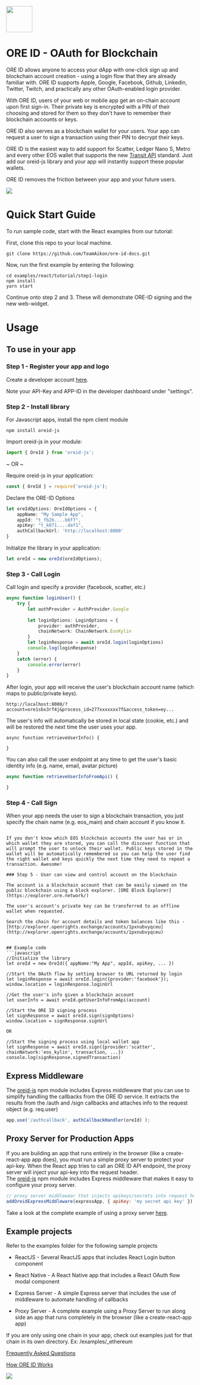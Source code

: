 <img src="https://en.gravatar.com/userimage/137186280/281fbdfb8df941e941b3ad68c925c3c7.png" width="70" height="70">

# ORE ID - OAuth for Blockchain



ORE ID allows anyone to access your dApp with one-click sign up and blockchain account creation - using a login flow that they are already familiar with. ORE ID supports Apple, Google, Facebook, Github, Linkedin, Twitter, Twitch, and practically any other OAuth-enabled login provider.

With ORE ID, users of your web or mobile app get an on-chain account upon first sign-in. Their private key is encrypted with a PIN of their choosing and stored for them so they don't have to remember their blockchain accounts or keys.

ORE ID also serves as a blockchain wallet for your users. Your app can request a user to sign a transaction using their PIN to decrypt their keys.

ORE ID is the easiest way to add support for Scatter, Ledger Nano S, Metro and every other EOS wallet that supports the new [Transit API](https://github.com/eosnewyork/eos-transit) standard. Just add our oreid-js library and your app will instantly support these popular wallets.

ORE ID removes the friction between your app and your future users. 

<img src="./docs/images/OREID-GitHub-diagram-01.png">

# Quick Start Guide

To run sample code, start with the React examples from our tutorial:

First, clone this repo to your local machine.
```shell
git clone https://github.com/TeamAikon/ore-id-docs.git
```

Now, run the first example by entering the following:
```shell
cd examples/react/tutorial/step1-login
npm install
yarn start
```
    
Continue onto step 2 and 3.  These will demonstrate ORE-ID signing and the new web-widget.

# Usage


## To use in your app

### Step 1 - Register your app and logo

Create a developer account [here](https://oreid.io/developer/new-app).

Note your API-Key and APP-ID in the developer dashboard under "settings".

### Step 2 - Install library

For Javascript apps, install the npm client module
```shell
npm install oreid-js
```

Import oreid-js in your module:
```typescript
import { OreId } from 'oreid-js';
```

~ OR ~

Require oreid-js in your application:
```javascript
const { OreId } = require('oreid-js');
```

Declare the ORE-ID Options
```typescript
let oreIdOptions: OreIdOptions = {
    appName: "My Sample App",
    appId: "t_fb2b....b6f7",
    apiKey: "t_k071....daf1",
    authCallbackUrl: 'http://localhost:8000'
}
```

Initialize the library in your application:
```typescript
let oreId = new oreId(oreIdOptions);
```

### Step 3 - Call Login

Call login and specify a provider (facebook, scatter, etc.) 
```typescript
async function loginUser() {
    try {
        let authProvider = AuthProvider.Google
        
        let loginOptions: LoginOptions = {
            provider: authProvider,
            chainNetwork: ChainNetwork.EosKylin
        }
        let loginResponse = await oreId.login(loginOptions)
        console.log(loginResponse)
    }
    catch (error) {
        console.error(error)
    }
}
```

 After login, your app will receive the user's blockchain account name (which maps to public/private keys).
 ```text
http://localhost:8000/?account=ore1sbx3rf4j&process_id=277xxxxxxx7f&access_token=ey...
 ```
 
The user's info will automatically be stored in local state (cookie, etc.) and will be restored the next time the user uses your app.

```typscript
async function retrieveUserInfo() {

}
```
  
You can also call the user endpoint at any time to get the user's basic identity info (e.g. name, email, avatar picture)
```typescript
async function retrieveUserInfoFromApi() {

} 
```

### Step 4 - Call Sign

When your app needs the user to sign a blockchain transaction, you just specify the chain name (e.g. eos_main) and chain account if you know it. 

```

If you don't know which EOS blockchain accounts the user has or in which wallet they are stored, you can call the discover function that will prompt the user to unlock their wallet. Public keys stored in the wallet will be automatically remembered so you can help the user find the right wallet and keys quickly the next time they need to repeat a transaction. Awesome!

### Step 5 - User can view and control account on the blockchain  

The account is a blockchain account that can be easily viewed on the public blockchain using a block explorer. [ORE Block Explorer](https://explorer.ore.network/)

The user's account's private key can be transferred to an offline wallet when requested.

Search the chain for account details and token balances like this - [http://explorer.openrights.exchange/accounts/1pxnubvyqceu](http://explorer.openrights.exchange/accounts/1pxnubvyqceu)


## Example code
```javascript
//Initialize the library
let oreId = new OreId({ appName:"My App", appId, apiKey, ... })

//Start the OAuth flow by setting browser to URL returned by login
let loginResponse = await oreId.login({provider:'facebook'});
window.location = loginResponse.loginUrl

//Get the user's info given a blockchain account
let userInfo = await oreId.getUserInfoFromApi(account)

//Start the ORE ID signing process
let signResponse = await oreId.sign(signOptions)
window.location = signResponse.signUrl

OR

//Start the signing process using local wallet app
let signResponse = await oreId.sign({provider:'scatter', chainNetwork:'eos_kylin', transaction, ...})
console.log(signResponse.signedTransaction)
```

## Express Middleware

The [oreid-js](https://www.npmjs.com/package/oreid-js) npm module includes Express middleware that you can use to simplify handling the callbacks from the ORE ID service. It extracts the results from the /auth and /sign callbacks and attaches info to the request object (e.g. req.user)

```javascript
app.use('/authcallback', authCallbackHandler(oreId) );
```

## Proxy Server for Production Apps

If you are building an app that runs entirely in the browser (like a create-react-app app does), you must run a simple proxy server to protect your api-key. When the React app tries to call an ORE ID API endpoint, the proxy server will inject your api-key into the request header.<br>
The [oreid-js](https://www.npmjs.com/package/oreid-js) npm module includes Express middleware that makes it easy to configure your proxy server. 

```javascript
// proxy server middlewear that injects apikeys/secrets into request headers
addOreidExpressMiddleware(expressApp, { apiKey: 'my secret api key' })
```

Take a look at the complete example of using a proxy server [here](https://github.com/TeamAikon/ore-id-docs/tree/master/examples/react/advanced/react-server).

## Example projects

Refer to the examples folder for the following sample projects

- ReactJS - Several ReactJS apps that includes React Login button component

- React Native - A React Native app that includes a React OAuth flow modal component

- Express Server - A simple Express server that includes the use of middleware to automate handling of callbacks
  
- Proxy Server - A complete example using a Proxy Server to run along side an app that runs completely in the browser (like a create-react-app app)

If you are only using one chain in your app, check out examples just for that chain in its own directory. Ex: /examples/_ethereum


[Frequently Asked Questions](https://drive.google.com/open?id=1Nx6qm7z8TQRM8S-onmcP0H--21z-gzYDBVEzzfcgE9g)

[How ORE ID Works](https://docs.google.com/document/d/1n09swvocpR2WkP5iFc_VMrmmlnx3S1j72Zy6yDvcuYw/edit?usp=sharing)

[<img src="./docs/images/eos-transit-logo.png">](https://github.com/eosnewyork/eos-transit)
